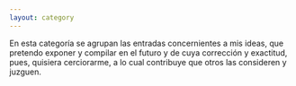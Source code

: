 ```yaml
---
layout: category
---
```

En esta categoría se agrupan las entradas concernientes a mis ideas, que pretendo exponer y compilar en el futuro y de cuya corrección y exactitud, pues, quisiera cerciorarme, a lo cual contribuye que otros las consideren y juzguen.
